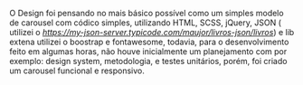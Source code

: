 O Design foi pensando no mais básico possível como um simples modelo de carousel com códico simples, utilizando HTML, SCSS, jQuery, JSON ( utilizei o *https://my-json-server.typicode.com/maujor/livros-json/livros*) e lib extena utilizei o boostrap e fontawesome, todavia, para o desenvolvimento feito em algumas horas, não houve inicialmente um planejamento com por exemplo: design system, metodologia, e testes unitários, porém, foi criado um carousel funcional e responsivo.
